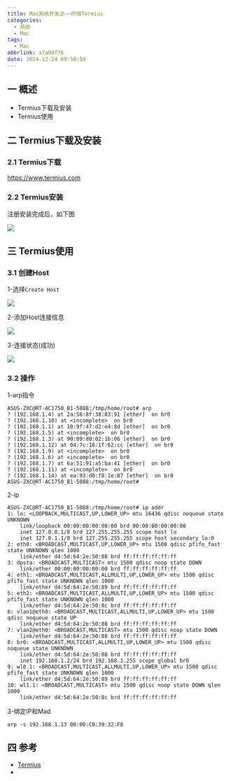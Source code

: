 ```yaml
---
title: Mac系统开发之——终端Termius
categories:
  - 系统
  - Mac
tags:
  - Mac
abbrlink: a7a9df76
date: 2024-12-24 09:58:59
---
```

## 一 概述

* Termius下载及安装
* Termius使用

<!--more-->

## 二 Termius下载及安装

### 2.1 Termius下载

https://www.termius.com

### 2.2 Termius安装

注册安装完成后，如下图

![][1]

## 三 Termius使用

### 3.1 创建Host

1-选择`Create Host`

![][2]

2-添加Host连接信息

![][3]

3-连接状态(成功)

![][4]

### 3.2 操作

1-arp指令

```
ASUS-ZXC@RT-AC1750_B1-5088:/tmp/home/root# arp
? (192.168.1.4) at 2a:56:8f:38:83:91 [ether]  on br0
? (192.168.1.10) at <incomplete>  on br0
? (192.168.1.1) at 10:9f:47:d2:e4:8d [ether]  on br0
? (192.168.1.5) at <incomplete>  on br0
? (192.168.1.3) at 90:09:d0:02:1b:06 [ether]  on br0
? (192.168.1.12) at 04:7c:16:1f:62:cc [ether]  on br0
? (192.168.1.9) at <incomplete>  on br0
? (192.168.1.6) at <incomplete>  on br0
? (192.168.1.7) at 6a:51:91:a5:ba:41 [ether]  on br0
? (192.168.1.11) at <incomplete>  on br0
? (192.168.1.14) at ea:93:d0:f8:1e:87 [ether]  on br0
ASUS-ZXC@RT-AC1750_B1-5088:/tmp/home/root# 
```

2-ip

```
ASUS-ZXC@RT-AC1750_B1-5088:/tmp/home/root# ip addr
1: lo: <LOOPBACK,MULTICAST,UP,LOWER_UP> mtu 16436 qdisc noqueue state UNKNOWN 
    link/loopback 00:00:00:00:00:00 brd 00:00:00:00:00:00
    inet 127.0.0.1/8 brd 127.255.255.255 scope host lo
    inet 127.0.1.1/8 brd 127.255.255.255 scope host secondary lo:0
2: eth0: <BROADCAST,MULTICAST,UP,LOWER_UP> mtu 1500 qdisc pfifo_fast state UNKNOWN qlen 1000
    link/ether d4:5d:64:2e:50:88 brd ff:ff:ff:ff:ff:ff
3: dpsta: <BROADCAST,MULTICAST> mtu 1500 qdisc noop state DOWN 
    link/ether 00:00:00:00:00:00 brd ff:ff:ff:ff:ff:ff
4: eth1: <BROADCAST,MULTICAST,ALLMULTI,UP,LOWER_UP> mtu 1500 qdisc pfifo_fast state UNKNOWN qlen 1000
    link/ether d4:5d:64:2e:50:89 brd ff:ff:ff:ff:ff:ff
5: eth2: <BROADCAST,MULTICAST,ALLMULTI,UP,LOWER_UP> mtu 1500 qdisc pfifo_fast state UNKNOWN qlen 1000
    link/ether d4:5d:64:2e:50:8c brd ff:ff:ff:ff:ff:ff
6: vlan1@eth0: <BROADCAST,MULTICAST,ALLMULTI,UP,LOWER_UP> mtu 1500 qdisc noqueue state UP 
    link/ether d4:5d:64:2e:50:88 brd ff:ff:ff:ff:ff:ff
7: vlan2@eth0: <BROADCAST,MULTICAST> mtu 1500 qdisc noop state DOWN 
    link/ether d4:5d:64:2e:50:88 brd ff:ff:ff:ff:ff:ff
8: br0: <BROADCAST,MULTICAST,ALLMULTI,UP,LOWER_UP> mtu 1500 qdisc noqueue state UNKNOWN 
    link/ether d4:5d:64:2e:50:88 brd ff:ff:ff:ff:ff:ff
    inet 192.168.1.2/24 brd 192.168.1.255 scope global br0
9: wl0.1: <BROADCAST,MULTICAST,ALLMULTI,UP,LOWER_UP> mtu 1500 qdisc pfifo_fast state UNKNOWN qlen 1000
    link/ether d4:5d:64:2e:50:89 brd ff:ff:ff:ff:ff:ff
10: wl1.1: <BROADCAST,MULTICAST> mtu 1500 qdisc noop state DOWN qlen 1000
    link/ether d4:5d:64:2e:50:8c brd ff:ff:ff:ff:ff:ff
```

3-绑定IP和Mad

```
arp -s 192.168.1.13 00:00:C0:39:32:F8
```

## 四 参考

* [Termius](https://www.termius.com)
* 



[1]:https://cdn.jsdelivr.net/gh/PGzxc/CDN/blog-mac/mac-termius-install-view-1.png
[2]:https://cdn.jsdelivr.net/gh/PGzxc/CDN/blog-mac/mac-termius-host-choice-2.png
[3]:https://cdn.jsdelivr.net/gh/PGzxc/CDN/blog-mac/mac-termius-host-info-3.png
[4]:https://cdn.jsdelivr.net/gh/PGzxc/CDN/blog-mac/mac-termius-host-login-4.png